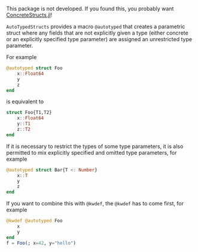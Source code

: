 This package is not developed. If you found this, you probably want
[ConcreteStructs.jl](https://github.com/jonniedie/ConcreteStructs.jl)!

`AutoTypedStructs` provides a macro `@autotyped` that creates a parametric
struct where any fields that are not explicitly given a type (either concrete
or an explicitly specified type parameter) are assigned an unrestricted type
parameter.

For example
```julia
@autotyped struct Foo
    x::Float64
    y
    z
end
```
is equivalent to
```julia
struct Foo{T1,T2}
    x::Float64
    y::T1
    z::T2
end
```

If it is necessary to restrict the types of some type parameters, it is also
permitted to mix explicitly specified and omitted type parameters, for example
```julia
@autotyped struct Bar{T <: Number}
    x::T
    y
    z
end
```

If you want to combine this with `@kwdef`, the `@kwdef` has to come first, for example
```julia
@kwdef @autotyped Foo
    x
    y
end
f = Foo(; x=42, y="hello")
